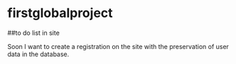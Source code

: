 # firstglobalproject

##to do list in site

Soon I want to create a registration on the site with the preservation of user data in the database.
